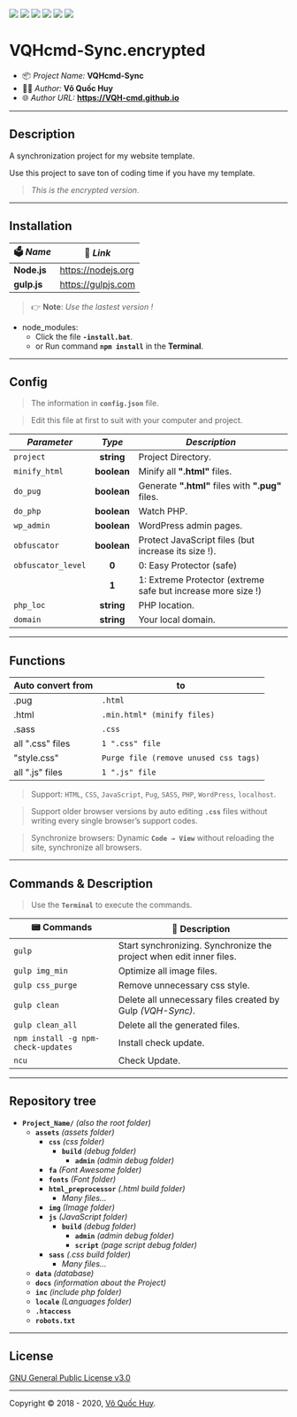 ![](https://img.shields.io/github/v/release/VQH-cmd/Sync.encrypted)
![](https://tokei.rs/b1/github/VQH-cmd/Sync.encrypted?category=code)
![](https://tokei.rs/b1/github/VQH-cmd/Sync.encrypted?category=files)
![](https://img.shields.io/github/languages/code-size/VQH-cmd/Sync.encrypted)
![](https://img.shields.io/github/repo-size/VQH-cmd/Sync.encrypted)
![](https://img.shields.io/github/downloads/VQH-cmd/Sync.encrypted/total)

# VQHcmd-Sync.encrypted

- 📦 *Project Name:* **VQHcmd-Sync**
- 👨‍💻 *Author:* **Võ Quốc Huy**
- 🌐 *Author URL:* **https://VQH-cmd.github.io**

________________________________________________________________

## Description

A synchronization project for my website template.

Use this project to save ton of coding time if you have my template.

> *This is the encrypted version.*

________________________________________________________________

## Installation

🗳 *Name*	| 🔗 *Link*
--------	| --------
**Node.js**	| https://nodejs.org
**gulp.js**	| https://gulpjs.com

> 👉 **Note**: *Use the lastest version !*

+ node_modules:
	- Click the file **`-install.bat`**.
	- or Run command **`npm install`** in the **Terminal**.

________________________________________________________________

## Config

> The information in **`config.json`** file.

> Edit this file at first to suit with your computer and project.

*Parameter*			|  *Type*		| *Description*
--------			| :--------:		| --------
`project`			| **string**	| Project Directory.
`minify_html`		| **boolean**	| Minify all **".html"** files.
`do_pug`			| **boolean**	| Generate **".html"** files with **".pug"** files.
`do_php`			| **boolean**	| Watch PHP.
`wp_admin`			| **boolean**	| WordPress admin pages.
`obfuscator`		| **boolean**	| Protect JavaScript files (but increase its size !).
`obfuscator_level`	| **0**			| 0: Easy Protector (safe)
|					| **1**			| 1: Extreme Protector (extreme safe but increase more size !)
`php_loc`			| **string**	| PHP location.
`domain`			| **string**	| Your local domain.

________________________________________________________________

## Functions

Auto convert from	| to
--------			| --------
.pug				| `.html`
.html				| `.min.html* (minify files)`
.sass				| `.css`
all ".css" files	| `1 ".css" file`
"style.css"			| `Purge file (remove unused css tags)`
all ".js" files		| `1 ".js" file`

> Support: `HTML`, `CSS`, `JavaScript`, `Pug`, `SASS`, `PHP`, `WordPress`, `localhost`.

> Support older browser versions by auto editing **`.css`** files without writing every single browser’s support codes.

> Synchronize browsers: Dynamic **`Code → View`** without reloading the site, synchronize all browsers.

________________________________________________________________

## Commands & Description

> Use the **`Terminal`** to execute the commands.

📟 Commands			| 📝 Description
--------			| --------
`gulp`				| Start synchronizing. Synchronize the project when edit inner files.
`gulp img_min`		| Optimize all image files.
`gulp css_purge`	| Remove unnecessary css style.
`gulp clean`		| Delete all unnecessary files created by Gulp *(VQH-Sync)*.
`gulp clean_all`	| Delete all the generated files.
`npm install -g npm-check-updates`	| Install check update.
`ncu`				| Check Update.

________________________________________________________________

## Repository tree

+ **`Project_Name/`** *(also the root folder)*
	- **`assets`** *(assets folder)*
		- **`css`** *(css folder)*
			- **`build`** *(debug folder)*
				- **`admin`** *(admin debug folder)*
		- **`fa`** *(Font Awesome folder)*
		- **`fonts`** *(Font folder)*
		- **`html_preprocessor`** *(.html build folder)*
			- *Many files...*
		- **`img`** *(Image folder)*
		- **`js`** *(JavaScript folder)*
			- **`build`** *(debug folder)*
				- **`admin`** *(admin debug folder)*
				- **`script`** *(page script debug folder)*
		- **`sass`** *(.css build folder)*
			- *Many files...*
	- **`data`** *(database)*
	- **`docs`** *(information about the Project)*
	- **`inc`** *(include php folder)*
	- **`locale`** *(Languages folder)*
	- **`.htaccess`**
	- **`robots.txt`**

________________________________________________________________

## License

[GNU General Public License v3.0](https://github.com/VQH-cmd/Sync.encrypted/blob/master/LICENSE)

________________________________________________________________

Copyright © 2018 - 2020, [Võ Quốc Huy](https://VQH-cmd.github.io).